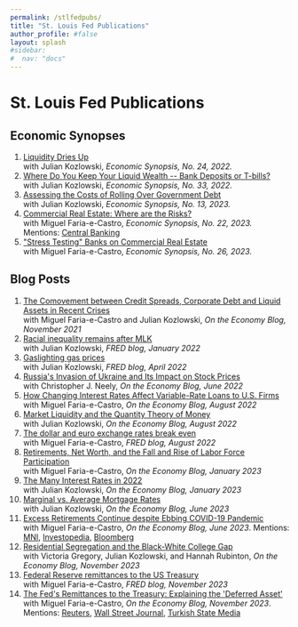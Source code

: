 ```yaml
---
permalink: /stlfedpubs/
title: "St. Louis Fed Publications"
author_profile: #false
layout: splash
#sidebar:
#  nav: "docs"
---
```


# St. Louis Fed Publications

## Economic Synopses

1. [Liquidity Dries Up](https://doi.org/10.20955/es.2022.24)<br/>
with Julian Kozlowski, *Economic Synopsis, No. 24, 2022.*
2. [Where Do You Keep Your Liquid Wealth -- Bank Deposits or T-bills?](https://doi.org/10.20955/es.2022.33)<br/>
with Julian Kozlowski, *Economic Synopsis, No. 33, 2022.*
3. [Assessing the Costs of Rolling Over Government Debt](https://doi.org/10.20955/es.2023.13)<br/>
with Julian Kozlowski, *Economic Synopsis, No. 13, 2023.* <br/>
4. [Commercial Real Estate: Where are the Risks?](https://doi.org/10.20955/es.2023.22)<br/>
with Miguel Faria-e-Castro, *Economic Synopsis, No. 22, 2023.* Mentions: [Central Banking](https://www.centralbanking.com/central-banks/financial-stability/7960273/smaller-us-banks-face-unequal-real-estate-risk-paper-says?check_logged_in=1)<br/>
5. ["Stress Testing" Banks on Commercial Real Estate](https://doi.org/10.20955/es.2023.26)<br/>
with Miguel Faria-e-Castro, *Economic Synopsis, No. 26, 2023.*<br/>

## Blog Posts

1. [The Comovement between Credit Spreads, Corporate Debt and Liquid Assets in Recent Crises](https://www.stlouisfed.org/on-the-economy/2021/november/comovement-credit-spreads-debt-assets-crises)<br/>
with Miguel Faria-e-Castro and Julian Kozlowski, *On the Economy Blog, November 2021*
2. [Racial inequality remains after MLK](https://fredblog.stlouisfed.org/2022/01/racial-inequality-remains-after-mlk/)<br/>
with Julian Kozlowski, *FRED blog, January 2022*
3. [Gaslighting gas prices](https://fredblog.stlouisfed.org/2022/04/gaslighting-gas-prices/)<br/>
with Julian Kozlowski, *FRED blog, April 2022*
4. [Russia's Invasion of Ukraine and Its Impact on Stock Prices](https://www.stlouisfed.org/on-the-economy/2022/jun/russia-invasion-ukraine-impact-stock-prices)<br/>
with Christopher J. Neely, *On the Economy Blog, June 2022*
5. [How Changing Interest Rates Affect Variable-Rate Loans to U.S. Firms](https://www.stlouisfed.org/on-the-economy/2022/aug/changing-interest-rates-affect-variable-rate-loans-firms)<br/>
with Miguel Faria-e-Castro, *On the Economy Blog, August 2022*
6. [Market Liquidity and the Quantity Theory of Money](https://www.stlouisfed.org/on-the-economy/2022/aug/market-liquidity-quantity-theory-money)<br/>
with Julian Kozlowski, *On the Economy Blog, August 2022*
7. [The dollar and euro exchange rates break even](https://fredblog.stlouisfed.org/2022/08/the-dollar-and-euro-exchange-rates-break-even/)<br/>
with Miguel Faria-e-Castro, *FRED blog, August 2022*
8. [Retirements, Net Worth, and the Fall and Rise of Labor Force Participation](https://www.stlouisfed.org/on-the-economy/2023/jan/retirements-net-worth-labor-force-participation)<br/>
with Miguel Faria-e-Castro, *On the Economy Blog, January 2023*
9. [The Many Interest Rates in 2022](https://www.stlouisfed.org/on-the-economy/2023/jan/many-interest-rates-2022)<br/>
with Julian Kozlowski, *On the Economy Blog, January 2023*
10. [Marginal vs. Average Mortgage Rates](https://www.stlouisfed.org/on-the-economy/2023/jun/marginal-vs-average-mortgage-rates)<br/>
with Julian Kozlowski, *On the Economy Blog, June 2023*
11. [Excess Retirements Continue despite Ebbing COVID-19 Pandemic](https://www.stlouisfed.org/on-the-economy/2023/jun/excess-retirements-covid19-pandemic)<br/>
with Miguel Faria-e-Castro, *On the Economy Blog, June 2023*. Mentions: [MNI](https://marketnews.com/mni-interview-excess-retirements-peak-set-to-recede-fed-econ), [Investopedia](https://www.investopedia.com/why-no-one-wants-to-work-anymore-pandemic-market-boom-let-millions-retire-7554784), [Bloomberg](https://www.bloomberg.com/news/articles/2023-11-06/us-retiree-surplus-is-still-near-two-million-years-after-covid?embedded-checkout=true) <br/>
12. [Residential Segregation and the Black-White College Gap](https://www.stlouisfed.org/on-the-economy/2023/nov/residential-segregation-black-white-college-gap)<br/>
with Victoria Gregory, Julian Kozlowski, and Hannah Rubinton, *On the Economy Blog, November 2023*
13. [Federal Reserve remittances to the US Treasury](https://fredblog.stlouisfed.org/2023/11/federal-reserve-remittances-to-the-us-treasury/)<br/>
with Miguel Faria-e-Castro, *FRED blog, November 2023*
14. [The Fed's Remittances to the Treasury: Explaining the 'Deferred Asset'](https://www.stlouisfed.org/on-the-economy/2023/nov/fed-remittances-treasury-explaining-deferred-asset)<br/>
with Miguel Faria-e-Castro, *On the Economy Blog, November 2023*. Mentions: [Reuters](https://www.reuters.com/business/fed-may-need-four-years-recoup-income-loss-st-louis-fed-study-says-2023-11-27/), [Wall Street Journal](https://www.wsj.com/articles/pro-take-fed-operating-losses-are-piling-up-amid-higher-interest-rates-5fbf927e#), [Turkish State Media](https://www.aa.com.tr/tr/dunya/fedin-zarari-122-6-milyar-dolara-ulasti/3074371)




